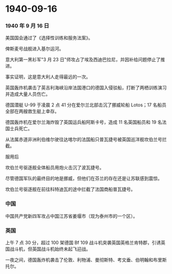 # 1940-09-16

### 1940 年 9 月 16 日

美国国会通过了《选择性训练和服务法案》。

俾斯麦号战舰进入基尔运河。

意大利第一黑衫军"3 月 23
日"师攻占了埃及西迪巴拉尼，并因补给问题停止了推进。

事实证明，这是意大利人走得最远的一次。

英国轰炸机袭击了英吉利海峡沿岸法国港口的德国入侵驳船，打断了两栖训练演习并造成大量人员伤亡。

德国潜艇 U-99 于凌晨 2 点 41 分在爱尔兰北部击沉了挪威轮船 Lotos；17
名船员全部在两艘救生艇上幸存。

德国轰炸机在爱尔兰海炸毁了英国运兵船阿斯卡号，造成 11 名英国船员和 19
名法国士兵死亡。

从法属赤道非洲利伯维尔驶往达喀尔的法国船只普瓦捷号被英国巡洋舰坎伯兰号拦截。

服用后

坎伯兰号驱逐舰全体船员用炮火击沉了波瓦捷号。

尽管德国军队的最终目的地是挪威，但他们在芬兰的存在还是让苏联感到震惊。

坎伯兰号驱逐舰在前往科特迪瓦的途中拦截了法国商船普瓦捷号。

### 中国

中国共产党新四军攻占中国江苏省姜堰市（现为泰州市的一个区）。

### 英国

上午 7 点 30 分，超过 100 架德国 Bf 109
战斗机突袭英国英格兰肯特郡，引诱英国战斗机，但英国战斗机始终未起飞迎战。

一夜之间，德国轰炸机袭击了伦敦、利物浦、曼彻斯特、考文垂、伯明翰和布里斯托尔。